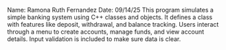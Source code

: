 Name: Ramona Ruth Fernandez
Date: 09/14/25
This program simulates a simple banking system using C++ classes and objects. It defines a  class with features like deposit, withdrawal, and balance tracking. Users interact through a menu to create accounts, manage funds, and view account details. Input validation is included to make sure data is clear. 
